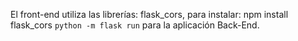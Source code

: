 El front-end utiliza las librerías:
flask_cors, para instalar: npm install flask_cors
`python -m flask run` para la aplicación Back-End.